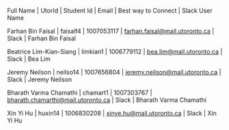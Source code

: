 Full Name         | UtorId   | Student Id | Email                          | Best way to Connect | Slack User Name

Farhan Bin Faisal | faisalf4 | 1007053117 | farhan.faisal@mail.utoronto.ca | Slack               | Farhan Bin Faisal

Beatrice Lim-Kian-Siang | limkian1 | 1006779112 | bea.lim@mail.utoronto.ca | Slack | Bea Lim

Jeremy Neilson | neilso14 | 1007656804 | jeremy.neilson@mail.utoronto.ca | Slack | Jeremy Neilson

Bharath Varma Chamathi | chamart1 | 1007303767 | bharath.chamarthi@mail.utoronto.ca | Slack | Bharath Varma Chamathi

Xin Yi Hu | huxin14 | 1006830208 | xinye.hu@mail.utoronto.ca | Slack | Xin Yi Hu
